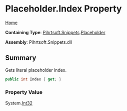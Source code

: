 <a name="_top"></a>

# Placeholder\.Index Property

[Home](../../../../README.md#_top)

**Containing Type**: [Pihrtsoft.Snippets](../../README.md#_top)\.[Placeholder](../README.md#_top)

**Assembly**: Pihrtsoft\.Snippets\.dll

## Summary

Gets literal placeholder index\.

```csharp
public int Index { get; }
```

### Property Value

System\.[Int32](https://docs.microsoft.com/en-us/dotnet/api/system.int32)

